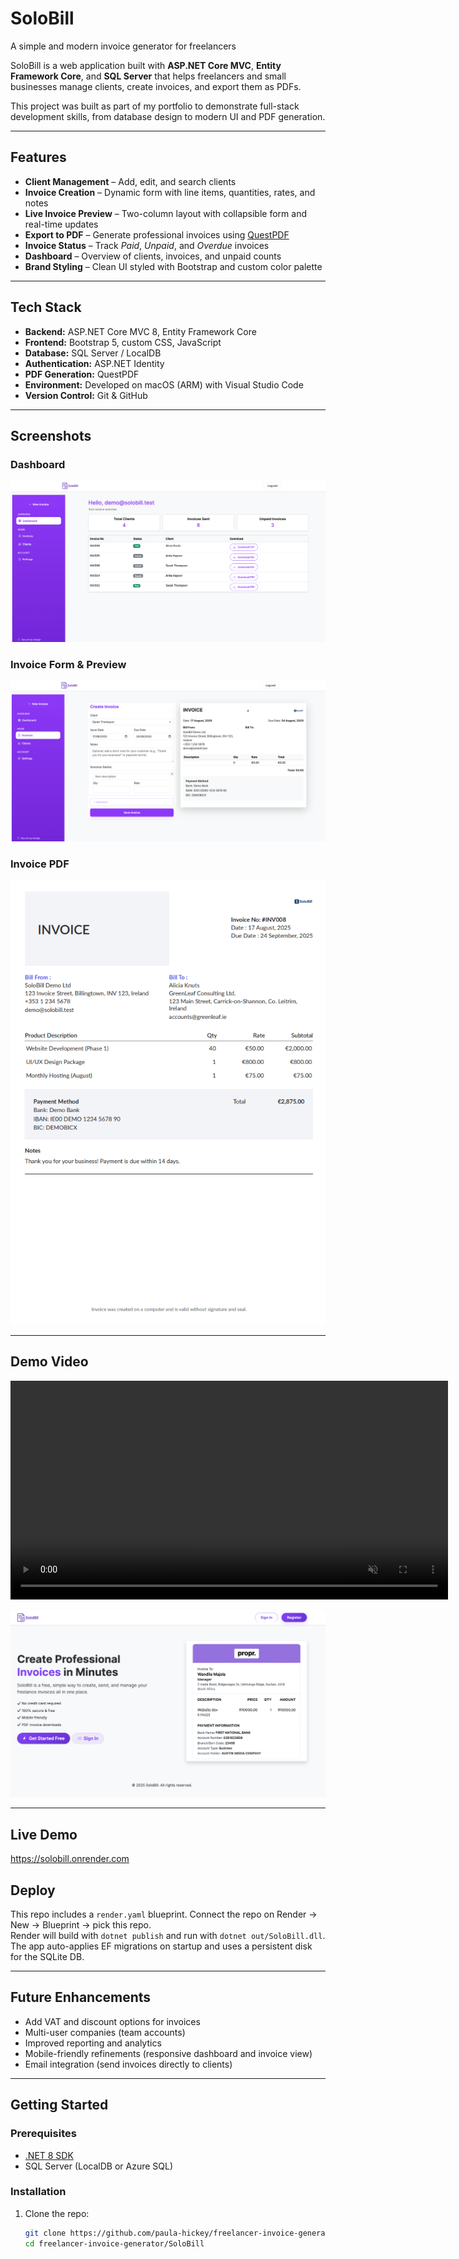 # SoloBill

A simple and modern invoice generator for freelancers

SoloBill is a web application built with **ASP.NET Core MVC**, **Entity Framework Core**, and **SQL Server** that helps freelancers and small businesses manage clients, create invoices, and export them as PDFs.

This project was built as part of my portfolio to demonstrate full-stack development skills, from database design to modern UI and PDF generation.

---

## Features

- **Client Management** – Add, edit, and search clients
- **Invoice Creation** – Dynamic form with line items, quantities, rates, and notes
- **Live Invoice Preview** – Two-column layout with collapsible form and real-time updates
- **Export to PDF** – Generate professional invoices using [QuestPDF](https://www.questpdf.com/)
- **Invoice Status** – Track _Paid_, _Unpaid_, and _Overdue_ invoices
- **Dashboard** – Overview of clients, invoices, and unpaid counts
- **Brand Styling** – Clean UI styled with Bootstrap and custom color palette

---

## Tech Stack

- **Backend:** ASP.NET Core MVC 8, Entity Framework Core
- **Frontend:** Bootstrap 5, custom CSS, JavaScript
- **Database:** SQL Server / LocalDB
- **Authentication:** ASP.NET Identity
- **PDF Generation:** QuestPDF
- **Environment:** Developed on macOS (ARM) with Visual Studio Code
- **Version Control:** Git & GitHub

---

## Screenshots

### Dashboard

![Dashboard](screenshots/dashboard.png)

### Invoice Form & Preview

![Invoice Form](screenshots/invoice-form.png)

### Invoice PDF

![Invoice PDF](screenshots/invoice-pdf.png)

---

## Demo Video

<video src="https://raw.githubusercontent.com/paulasdev/freelancer-invoice-generator/main/assets/demo-small.mp4" width="700" autoplay loop muted controls>
  Your browser does not support the video tag.
</video>

[![Watch the Demo](screenshots/demo-thumbnail.png)](https://raw.githubusercontent.com/paulasdev/freelancer-invoice-generator/main/assets/demo-small.mp4)

---

## Live Demo

https://solobill.onrender.com

## Deploy

This repo includes a `render.yaml` blueprint. Connect the repo on Render → New → Blueprint → pick this repo.  
Render will build with `dotnet publish` and run with `dotnet out/SoloBill.dll`.  
The app auto-applies EF migrations on startup and uses a persistent disk for the SQLite DB.

---

## Future Enhancements

- Add VAT and discount options for invoices
- Multi-user companies (team accounts)
- Improved reporting and analytics
- Mobile-friendly refinements (responsive dashboard and invoice view)
- Email integration (send invoices directly to clients)

---

## Getting Started

### Prerequisites

- [.NET 8 SDK](https://dotnet.microsoft.com/en-us/download)
- SQL Server (LocalDB or Azure SQL)

### Installation

1. Clone the repo:
   ```bash
   git clone https://github.com/paula-hickey/freelancer-invoice-generator.git
   cd freelancer-invoice-generator/SoloBill
   ```
